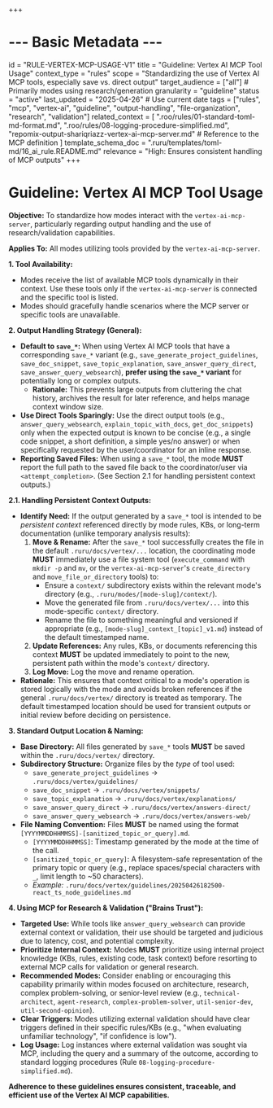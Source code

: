 +++
# --- Basic Metadata ---
id = "RULE-VERTEX-MCP-USAGE-V1"
title = "Guideline: Vertex AI MCP Tool Usage"
context_type = "rules"
scope = "Standardizing the use of Vertex AI MCP tools, especially save vs. direct output"
target_audience = ["all"] # Primarily modes using research/generation
granularity = "guideline"
status = "active"
last_updated = "2025-04-26" # Use current date
tags = ["rules", "mcp", "vertex-ai", "guideline", "output-handling", "file-organization", "research", "validation"]
related_context = [
    ".roo/rules/01-standard-toml-md-format.md",
    ".roo/rules/08-logging-procedure-simplified.md",
    "repomix-output-shariqriazz-vertex-ai-mcp-server.md" # Reference to the MCP definition
    ]
template_schema_doc = ".ruru/templates/toml-md/16_ai_rule.README.md"
relevance = "High: Ensures consistent handling of MCP outputs"
+++

# Guideline: Vertex AI MCP Tool Usage

**Objective:** To standardize how modes interact with the `vertex-ai-mcp-server`, particularly regarding output handling and the use of research/validation capabilities.

**Applies To:** All modes utilizing tools provided by the `vertex-ai-mcp-server`.

**1. Tool Availability:**

*   Modes receive the list of available MCP tools dynamically in their context. Use these tools only if the `vertex-ai-mcp-server` is connected and the specific tool is listed.
*   Modes should gracefully handle scenarios where the MCP server or specific tools are unavailable.

**2. Output Handling Strategy (General):**

*   **Default to `save_*`:** When using Vertex AI MCP tools that have a corresponding `save_*` variant (e.g., `save_generate_project_guidelines`, `save_doc_snippet`, `save_topic_explanation`, `save_answer_query_direct`, `save_answer_query_websearch`), **prefer using the `save_*` variant** for potentially long or complex outputs.
    *   **Rationale:** This prevents large outputs from cluttering the chat history, archives the result for later reference, and helps manage context window size.
*   **Use Direct Tools Sparingly:** Use the direct output tools (e.g., `answer_query_websearch`, `explain_topic_with_docs`, `get_doc_snippets`) only when the expected output is known to be concise (e.g., a single code snippet, a short definition, a simple yes/no answer) or when specifically requested by the user/coordinator for an inline response.
*   **Reporting Saved Files:** When using a `save_*` tool, the mode **MUST** report the full path to the saved file back to the coordinator/user via `<attempt_completion>`. (See Section 2.1 for handling persistent context outputs.)

**2.1. Handling Persistent Context Outputs:**

*   **Identify Need:** If the output generated by a `save_*` tool is intended to be *persistent context* referenced directly by mode rules, KBs, or long-term documentation (unlike temporary analysis results):
    1.  **Move & Rename:** After the `save_*` tool successfully creates the file in the default `.ruru/docs/vertex/...` location, the coordinating mode **MUST** immediately use a file system tool (`execute_command` with `mkdir -p` and `mv`, or the `vertex-ai-mcp-server`'s `create_directory` and `move_file_or_directory` tools) to:
        *   Ensure a `context/` subdirectory exists within the relevant mode's directory (e.g., `.ruru/modes/[mode-slug]/context/`).
        *   Move the generated file from `.ruru/docs/vertex/...` into this mode-specific `context/` directory.
        *   Rename the file to something meaningful and versioned if appropriate (e.g., `[mode-slug]_context_[topic]_v1.md`) instead of the default timestamped name.
    2.  **Update References:** Any rules, KBs, or documents referencing this context **MUST** be updated immediately to point to the new, persistent path within the mode's `context/` directory.
    3.  **Log Move:** Log the move and rename operation.
*   **Rationale:** This ensures that context critical to a mode's operation is stored logically with the mode and avoids broken references if the general `.ruru/docs/vertex/` directory is treated as temporary. The default timestamped location should be used for transient outputs or initial review before deciding on persistence.

**3. Standard Output Location & Naming:**

*   **Base Directory:** All files generated by `save_*` tools **MUST** be saved within the `.ruru/docs/vertex/` directory.
*   **Subdirectory Structure:** Organize files by the *type* of tool used:
    *   `save_generate_project_guidelines` -> `.ruru/docs/vertex/guidelines/`
    *   `save_doc_snippet` -> `.ruru/docs/vertex/snippets/`
    *   `save_topic_explanation` -> `.ruru/docs/vertex/explanations/`
    *   `save_answer_query_direct` -> `.ruru/docs/vertex/answers-direct/`
    *   `save_answer_query_websearch` -> `.ruru/docs/vertex/answers-web/`
*   **File Naming Convention:** Files **MUST** be named using the format `[YYYYMMDDHHMMSS]-[sanitized_topic_or_query].md`.
    *   `[YYYYMMDDHHMMSS]`: Timestamp generated by the mode at the time of the call.
    *   `[sanitized_topic_or_query]`: A filesystem-safe representation of the primary topic or query (e.g., replace spaces/special characters with `_`, limit length to ~50 characters).
    *   *Example:* `.ruru/docs/vertex/guidelines/20250426182500-react_ts_node_guidelines.md`

**4. Using MCP for Research & Validation ("Brains Trust"):**

*   **Targeted Use:** While tools like `answer_query_websearch` can provide external context or validation, their use should be targeted and judicious due to latency, cost, and potential complexity.
*   **Prioritize Internal Context:** Modes **MUST** prioritize using internal project knowledge (KBs, rules, existing code, task context) before resorting to external MCP calls for validation or general research.
*   **Recommended Modes:** Consider enabling or encouraging this capability primarily within modes focused on architecture, research, complex problem-solving, or senior-level review (e.g., `technical-architect`, `agent-research`, `complex-problem-solver`, `util-senior-dev`, `util-second-opinion`).
*   **Clear Triggers:** Modes utilizing external validation should have clear triggers defined in their specific rules/KBs (e.g., "when evaluating unfamiliar technology", "if confidence is low").
*   **Log Usage:** Log instances where external validation was sought via MCP, including the query and a summary of the outcome, according to standard logging procedures (Rule `08-logging-procedure-simplified.md`).

**Adherence to these guidelines ensures consistent, traceable, and efficient use of the Vertex AI MCP capabilities.**